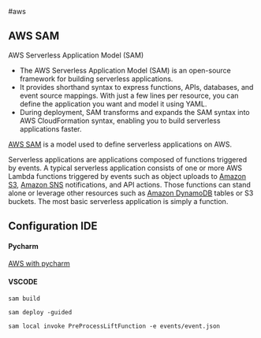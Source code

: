 #aws
## AWS SAM

 AWS Serverless Application Model (SAM)

-   The AWS Serverless Application Model (SAM) is an open-source framework for building serverless applications. 
-   It provides shorthand syntax to express functions, APIs, databases, and event source mappings. With just a few lines per resource, you can define the application you want and model it using YAML.    
-   During deployment, SAM transforms and expands the SAM syntax into AWS CloudFormation syntax, enabling you to build serverless applications faster.


[AWS SAM](https://docs.aws.amazon.com/serverless-application-model/latest/developerguide/sam-specification.html) is a model used to define serverless applications on AWS.

Serverless applications are applications composed of functions triggered by events. A typical serverless application consists of one or more AWS Lambda functions triggered by events such as object uploads to [Amazon S3](https://aws.amazon.com/s3), [Amazon SNS](https://aws.amazon.com/sns) notifications, and API actions. Those functions can stand alone or leverage other resources such as [Amazon DynamoDB](https://aws.amazon.com/dynamodb) tables or S3 buckets. The most basic serverless application is simply a function.

## Configuration IDE
#### Pycharm
 [AWS with pycharm](https://medium.com/@bezdelev/how-to-test-a-python-aws-lambda-function-locally-with-pycharm-run-configurations-6de8efc4b206)

#### VSCODE

```shell
sam build 

sam deploy -guided 

sam local invoke PreProcessLiftFunction -e events/event.json
```
